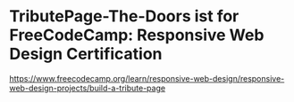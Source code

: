 # TributePage-The-Doors ist for FreeCodeCamp: Responsive Web Design Certification
https://www.freecodecamp.org/learn/responsive-web-design/responsive-web-design-projects/build-a-tribute-page
